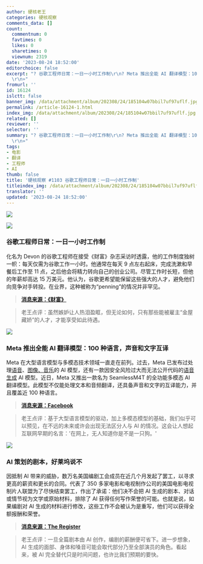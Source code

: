 ```yaml
---
author: 硬核老王
categories: 硬核观察
comments_data: []
count:
  commentnum: 0
  favtimes: 0
  likes: 0
  sharetimes: 0
  viewnum: 2319
date: '2023-08-24 18:52:00'
editorchoice: false
excerpt: "? 谷歌工程师日常：一日一小时工作制\r\n? Meta 推出全能 AI 翻译模型：100 种语言，声音和文字互译\r\n? AI 策划的剧本，好莱坞说不\r\n»
  \r\n»"
fromurl: ''
id: 16124
islctt: false
banner_img: /data/attachment/album/202308/24/185104w07bbil7uf97uflf.jpg
permalink: /article-16124-1.html
index_img: /data/attachment/album/202308/24/185104w07bbil7uf97uflf.jpg
related: []
reviewer: ''
selector: ''
summary: "? 谷歌工程师日常：一日一小时工作制\r\n? Meta 推出全能 AI 翻译模型：100 种语言，声音和文字互译\r\n? AI 策划的剧本，好莱坞说不\r\n»
  \r\n»"
tags:
- 电影
- 翻译
- 工程师
- AI
thumb: false
title: '硬核观察 #1103 谷歌工程师日常：一日一小时工作制'
titleindex_img: /data/attachment/album/202308/24/185104w07bbil7uf97uflf.jpg
translator: ''
updated: '2023-08-24 18:52:00'
---
```


![](/data/attachment/album/202308/24/185104w07bbil7uf97uflf.jpg)


![](/data/attachment/album/202308/24/185119z6kr33prom4kto3p.jpg)


### 谷歌工程师日常：一日一小时工作制


化名为 Devon 的谷歌工程师在接受《财富》杂志采访时透露，他的工作制度独树一帜：每天仅需为谷歌工作一小时。他通常在每天 9 点左右起床，完成洗漱和早餐后工作至 11 点，之后他会将精力转向自己的创业公司。尽管工作时长短，但他的年薪却高达 15 万美元。他认为，谷歌更希望能保留这些强大的人才，避免他们向竞争对手转投。在业界，这种被称为“penning”的情况并非罕见。



> 
> **[消息来源：《财富》](https://fortune.com/2023/08/20/gen-z-google-one-hour-workday-2/)**
> 
> 
> 



> 
> 老王点评：虽然嫉妒让人热泪盈眶，但无论如何，只有那些能被雇主“金屋藏娇”的人才，才能享受如此待遇。
> 
> 
> 


![](/data/attachment/album/202308/24/185131u0io3ml470e4p4dy.jpg)


### Meta 推出全能 AI 翻译模型：100 种语言，声音和文字互译


Meta 在大型语言模型与多模态技术领域一直走在前列。过去，Meta 已发布过处理[语音](/article-15839-1.html)、[图像、音乐](/article-15906-1.html)的 AI 模型，还有一款因安全风险过大而无法公开代码的[语音生成](/article-15927-1.html) AI 模型。近日，Meta 又推出一款名为 SeamlessM4T 的全功能多模态 AI 翻译模型。此模型不仅能处理文本和音频翻译，还具备声音和文字的互译能力，并且覆盖近 100 种语言。



> 
> **[消息来源：Facebook](https://about.fb.com/news/2023/08/seamlessm4t-ai-translation-model/)**
> 
> 
> 



> 
> 老王点评：基于大型语言模型的驱动，加上多模态模型的基础，我们似乎可以预见，在不远的未来或许会出现无法区分人与 AI 的情况。这会让人想起互联网早期的名言：'在网上，无人知道你是不是一只狗。'
> 
> 
> 


![](/data/attachment/album/202308/24/185145arl5qnuodu4zvzj3.jpg)


### AI 策划的剧本，好莱坞说不


因抵制 AI 带来的威胁，数万名美国编剧工会成员在近几个月发起了罢工，以寻求更高的薪资和更长的合同。代表了 350 多家电影和电视制作公司的美国电影电视制片人联盟为了尽快结束罢工，作出了承诺：他们决不会把 AI 生成的剧本、对话或情节视为文学或原始材料，排除了 AI 获得任何写作荣誉的可能。也就是说，如果编剧对 AI 生成的材料进行修改，这些工作不会被认为是重写，他们可以获得全额报酬和荣誉。



> 
> **[消息来源：The Register](https://www.theregister.com/2023/08/24/hollywood_tv_and_film_studios/)**
> 
> 
> 



> 
> 老王点评：一旦全篇剧本由 AI 创作，编剧的薪酬便可省下。进一步想象，AI 生成的面部、身体和嗓音可能会取代部分乃至全部演员的角色。看起来，被 AI 完全替代只是时间问题，也许比我们预期的要快。
> 
> 
>
